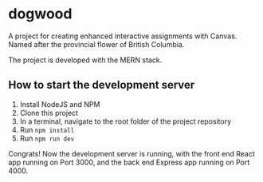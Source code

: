 # dogwood
A project for creating enhanced interactive assignments with Canvas. Named after the provincial flower of British Columbia.

The project is developed with the MERN stack. 

## How to start the development server

1. Install NodeJS and NPM
2. Clone this project
3. In a terminal, navigate to the root folder of the project repository
4. Run `npm install`
5. Run `npm run dev`

Congrats! Now the development server is running, with the front end React app running on Port 3000, and the back end Express app running on Port 4000.
